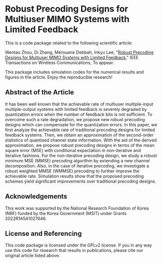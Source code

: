 # Robust Precoding Designs for Multiuser MIMO Systems with Limited Feedback

This is a code package related to the following scientific article:

Wentao Zhou, Di Zhang, Mérouane Debbah, Inkyu Lee, "[Robust Precoding Designs for Multiuser MIMO Systems with Limited Feedback](https://ieeexplore.ieee.org/document/10438396)," IEEE Transactions on Wireless Communications, To appear.

This package includes simulation codes for the numerical results and figures in the article.
Enjoy the reproducible research!

## Abstract of the Article
It has been well known that the achievable rate of multiuser multiple-input multiple-output systems with limited feedback is severely degraded by quantization errors when the number of feedback bits is not sufficient. To overcome such a rate degradation, we propose new robust precoding designs which can compensate for the quantization errors. In this paper, we first analyze the achievable rate of traditional precoding designs for limited feedback systems. Then, we obtain an approximation of the second-order statistics of quantized channel state information. With the aid of the derived approximation, we propose robust precoding designs in terms of the mean square error (MSE) with conditional expectation in non-iterative and iterative fashions. For the non-iterative precoding design, we study a robust minimum MSE (MMSE) precoding algorithm by extending a new channel decomposition. Also, in the case of iterative precoding, we investigate a robust weighted MMSE (WMMSE) precoding to further improve the achievable rate. Simulation results show that the proposed precoding schemes yield significant improvements over traditional precoding designs.

## Acknowledgements
This work was supported by the National Research Foundation of Korea (NRF) funded by the Korea Government (MSIT) under Grants 2022R1A5A1027646.

## License and Referencing
This code package is licensed under the GPLv2 license. If you in any way use this code for research that results in publications, please cite our original article listed above.
